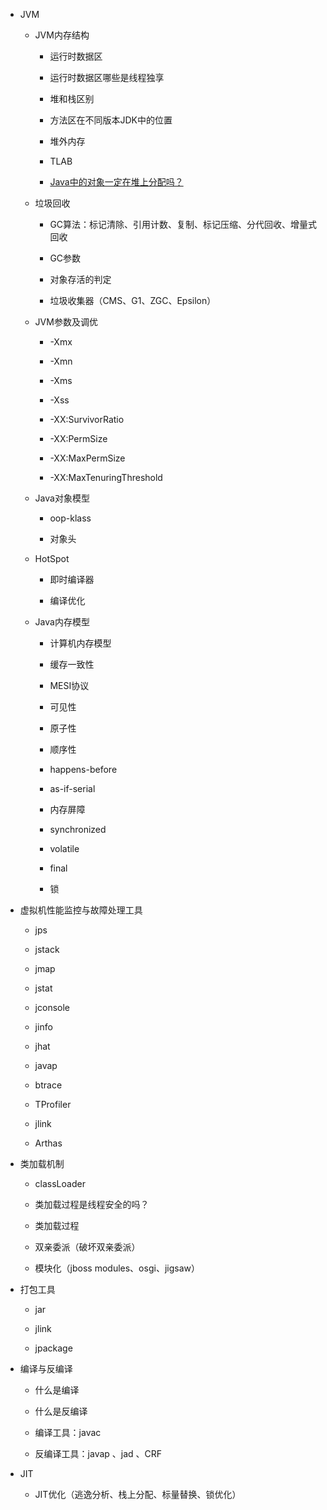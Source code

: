 * JVM
        
    * JVM内存结构
        
        * 运行时数据区
        
        * 运行时数据区哪些是线程独享
        
        * 堆和栈区别
        
        * 方法区在不同版本JDK中的位置
        
        * 堆外内存
          
        * TLAB
          
        * [Java中的对象一定在堆上分配吗？](/basement/jvm/stack-alloc.md)
        
    * 垃圾回收
        
        * GC算法：标记清除、引用计数、复制、标记压缩、分代回收、增量式回收
        
        * GC参数
        
        * 对象存活的判定
        
        * 垃圾收集器（CMS、G1、ZGC、Epsilon）
        
    * JVM参数及调优
                
        * -Xmx
        
        * -Xmn
        
        * -Xms
        
        * -Xss
        
        * -XX:SurvivorRatio
    
        * -XX:PermSize
        
        * -XX:MaxPermSize
        
        * -XX:MaxTenuringThreshold
                
    * Java对象模型
        
        * oop-klass
        
        * 对象头
        
    * HotSpot
        
        * 即时编译器
        
        * 编译优化
        
    * Java内存模型
        
        * 计算机内存模型
        
        * 缓存一致性
        
        * MESI协议
        
        * 可见性
        
        * 原子性
        
        * 顺序性
        
        * happens-before
        
        * as-if-serial
        
        * 内存屏障
        
        * synchronized
        
        * volatile
        
        * final
        
        * 锁

* 虚拟机性能监控与故障处理工具
        
    * jps
    
    * jstack
    
    * jmap
    
    * jstat
    
    * jconsole
    
    * jinfo
    
    * jhat
    
    * javap
    
    * btrace
    
    * TProfiler
    
    * jlink
    
    * Arthas
        
* 类加载机制
        
    * classLoader
    
    * 类加载过程是线程安全的吗？
    
    * 类加载过程
    
    * 双亲委派（破坏双亲委派）
    
    * 模块化（jboss modules、osgi、jigsaw）
    
* 打包工具
    
    * jar
    
    * jlink
    
    * jpackage
        
* 编译与反编译
        
    * 什么是编译
    
    * 什么是反编译
    
    * 编译工具：javac
            
    * 反编译工具：javap 、jad 、CRF
    
* JIT

    * JIT优化（逃逸分析、栈上分配、标量替换、锁优化）
    
    